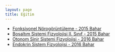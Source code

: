 ```yaml
---
layout: page
title: Eğitim
---
```


* [Fonksiyonel Nörogörüntüleme - 2015 Bahar](http://zubeyir.in/egitim/fonskiyonel_norogoruntuleme_2015_bahar)
* [Boşaltım Sistemi Fizyolojisi II. Sınıf - 2015 Bahar](http://zubeyir.in/egitim/bosaltim_II_sinif_2015_bahar)
* [Otonom Sinir Sistemi Fizyolojisi - 2016 Bahar](http://zubeyir.in/egitim/otonom_sinir_sistemi_2016_bahar)
* [Endokrin Sistem Fizyolojisi - 2016 Bahar](http://zubeyir.in/egitim/endokrin_sistem_2016_Bahar)

[//]: # "* [Fizyoloji Pratik Yoklama Formu]()"


